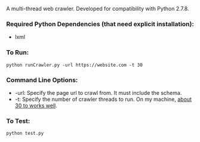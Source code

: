 A multi-thread web crawler. Developed for compatibility with Python 2.7.8.

### Required Python Dependencies (that need explicit installation):
* lxml

### To Run:
```
python runCrawler.py -url https://website.com -t 30
```

### Command Line Options:
* -url: Specify the page url to crawl from. It must include the schema.
* -t: Specify the number of crawler threads to run. On my machine, [about 30 to works well](https://cloud.githubusercontent.com/assets/2548712/4173987/45b0de30-3571-11e4-8ff6-42bc8c1445c0.jpg).

### To Test:
```
python test.py
```
